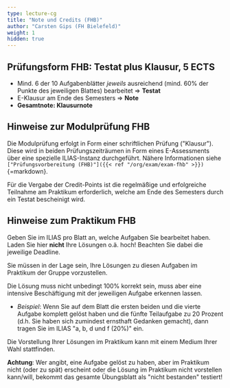 ```yaml
---
type: lecture-cg
title: "Note und Credits (FHB)"
author: "Carsten Gips (FH Bielefeld)"
weight: 1
hidden: true
---
```



## Prüfungsform FHB: Testat plus Klausur, 5 ECTS

-   Mind. 6 der 10 Aufgabenblätter *jeweils* ausreichend (mind. 60% der Punkte des
    jeweiligen Blattes) bearbeitet => **Testat**
-   E-Klausur am Ende des Semesters => **Note**
-   **Gesamtnote: Klausurnote**


## Hinweise zur Modulprüfung FHB

Die Modulprüfung erfolgt in Form einer schriftlichen Prüfung ("Klausur"). Diese
wird in beiden Prüfungszeiträumen in Form eines E-Assessments über eine spezielle
ILIAS-Instanz durchgeführt. Nähere Informationen siehe
`["Prüfungsvorbereitung (FHB)"]({{< ref "/org/exam/exam-fhb" >}})`{=markdown}.

Für die Vergabe der Credit-Points ist die regelmäßige und erfolgreiche Teilnahme
am Praktikum erforderlich, welche am Ende des Semesters durch ein Testat bescheinigt
wird.


## Hinweise zum Praktikum FHB

Geben Sie im ILIAS pro Blatt an, welche Aufgaben Sie bearbeitet haben. Laden Sie
hier **nicht** Ihre Lösungen o.ä. hoch! Beachten Sie dabei die jeweilige Deadline.

Sie müssen in der Lage sein, Ihre Lösungen zu diesen Aufgaben im Praktikum der
Gruppe vorzustellen.

Die Lösung muss nicht unbedingt 100% korrekt sein, muss aber eine intensive
Beschäftigung mit der jeweiligen Aufgabe erkennen lassen.

*   *Beispiel*: Wenn Sie auf dem Blatt die ersten beiden und die vierte Aufgabe
    komplett gelöst haben und die fünfte Teilaufgabe zu 20 Prozent (d.h. Sie
    haben sich zumindest ernsthaft Gedanken gemacht), dann tragen Sie im ILIAS
    "a, b, d und f (20%)" ein.

Die Vorstellung Ihrer Lösungen im Praktikum kann mit einem Medium Ihrer Wahl
stattfinden.

**Achtung**: Wer angibt, eine Aufgabe gelöst zu haben, aber im Praktikum nicht
(oder zu spät) erscheint oder die Lösung im Praktikum nicht vorstellen kann/will,
bekommt das gesamte Übungsblatt als "nicht bestanden" testiert!
